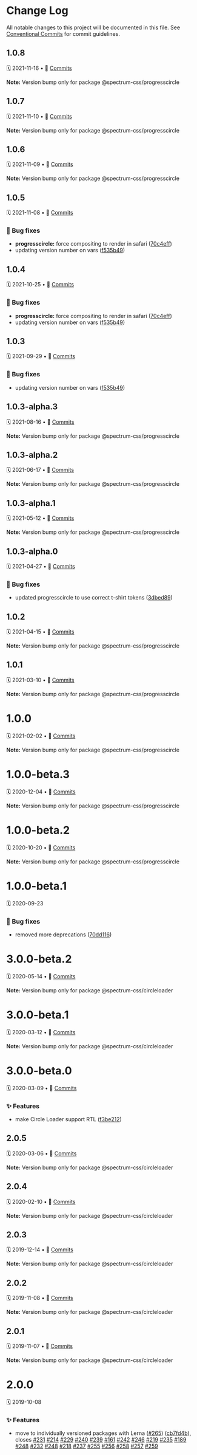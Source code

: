 # Change Log

All notable changes to this project will be documented in this file.
See [Conventional Commits](https://conventionalcommits.org) for commit guidelines.

<a name="1.0.8"></a>
## 1.0.8
🗓 2021-11-16 • 📝 [Commits](https://github.com/adobe/spectrum-css/compare/@spectrum-css/progresscircle@1.0.7...@spectrum-css/progresscircle@1.0.8)

**Note:** Version bump only for package @spectrum-css/progresscircle





<a name="1.0.7"></a>
## 1.0.7
🗓 2021-11-10 • 📝 [Commits](https://github.com/adobe/spectrum-css/compare/@spectrum-css/progresscircle@1.0.6...@spectrum-css/progresscircle@1.0.7)

**Note:** Version bump only for package @spectrum-css/progresscircle





<a name="1.0.6"></a>
## 1.0.6
🗓 2021-11-09 • 📝 [Commits](https://github.com/adobe/spectrum-css/compare/@spectrum-css/progresscircle@1.0.5...@spectrum-css/progresscircle@1.0.6)

**Note:** Version bump only for package @spectrum-css/progresscircle





<a name="1.0.5"></a>
## 1.0.5
🗓 2021-11-08 • 📝 [Commits](https://github.com/adobe/spectrum-css/compare/@spectrum-css/progresscircle@1.0.3-alpha.3...@spectrum-css/progresscircle@1.0.5)

### 🐛 Bug fixes

* **progresscircle:** force compositing to render in safari ([70c4eff](https://github.com/adobe/spectrum-css/commit/70c4eff))
* updating version number on vars ([f535b49](https://github.com/adobe/spectrum-css/commit/f535b49))





<a name="1.0.4"></a>
## 1.0.4
🗓 2021-10-25 • 📝 [Commits](https://github.com/adobe/spectrum-css/compare/@spectrum-css/progresscircle@1.0.3-alpha.3...@spectrum-css/progresscircle@1.0.4)

### 🐛 Bug fixes

* **progresscircle:** force compositing to render in safari ([70c4eff](https://github.com/adobe/spectrum-css/commit/70c4eff))
* updating version number on vars ([f535b49](https://github.com/adobe/spectrum-css/commit/f535b49))





<a name="1.0.3"></a>
## 1.0.3
🗓 2021-09-29 • 📝 [Commits](https://github.com/adobe/spectrum-css/compare/@spectrum-css/progresscircle@1.0.3-alpha.3...@spectrum-css/progresscircle@1.0.3)

### 🐛 Bug fixes

* updating version number on vars ([f535b49](https://github.com/adobe/spectrum-css/commit/f535b49))





<a name="1.0.3-alpha.3"></a>
## 1.0.3-alpha.3
🗓 2021-08-16 • 📝 [Commits](https://github.com/adobe/spectrum-css/compare/@spectrum-css/progresscircle@1.0.3-alpha.2...@spectrum-css/progresscircle@1.0.3-alpha.3)

**Note:** Version bump only for package @spectrum-css/progresscircle





<a name="1.0.3-alpha.2"></a>
## 1.0.3-alpha.2
🗓 2021-06-17 • 📝 [Commits](https://github.com/adobe/spectrum-css/compare/@spectrum-css/progresscircle@1.0.3-alpha.1...@spectrum-css/progresscircle@1.0.3-alpha.2)

**Note:** Version bump only for package @spectrum-css/progresscircle





<a name="1.0.3-alpha.1"></a>
## 1.0.3-alpha.1
🗓 2021-05-12 • 📝 [Commits](https://github.com/adobe/spectrum-css/compare/@spectrum-css/progresscircle@1.0.3-alpha.0...@spectrum-css/progresscircle@1.0.3-alpha.1)

**Note:** Version bump only for package @spectrum-css/progresscircle





<a name="1.0.3-alpha.0"></a>
## 1.0.3-alpha.0
🗓 2021-04-27 • 📝 [Commits](https://github.com/adobe/spectrum-css/compare/@spectrum-css/progresscircle@1.0.2...@spectrum-css/progresscircle@1.0.3-alpha.0)

### 🐛 Bug fixes

* updated progresscircle to use correct t-shirt tokens ([3dbed89](https://github.com/adobe/spectrum-css/commit/3dbed89))





<a name="1.0.2"></a>
## 1.0.2
🗓 2021-04-15 • 📝 [Commits](https://github.com/adobe/spectrum-css/compare/@spectrum-css/progresscircle@1.0.1...@spectrum-css/progresscircle@1.0.2)

**Note:** Version bump only for package @spectrum-css/progresscircle





<a name="1.0.1"></a>
## 1.0.1
🗓 2021-03-10 • 📝 [Commits](https://github.com/adobe/spectrum-css/compare/@spectrum-css/progresscircle@1.0.0...@spectrum-css/progresscircle@1.0.1)

**Note:** Version bump only for package @spectrum-css/progresscircle





<a name="1.0.0"></a>
# 1.0.0
🗓 2021-02-02 • 📝 [Commits](https://github.com/adobe/spectrum-css/compare/@spectrum-css/progresscircle@1.0.0-beta.3...@spectrum-css/progresscircle@1.0.0)

**Note:** Version bump only for package @spectrum-css/progresscircle





<a name="1.0.0-beta.3"></a>
# 1.0.0-beta.3
🗓 2020-12-04 • 📝 [Commits](https://github.com/adobe/spectrum-css/compare/@spectrum-css/progresscircle@1.0.0-beta.2...@spectrum-css/progresscircle@1.0.0-beta.3)

**Note:** Version bump only for package @spectrum-css/progresscircle





<a name="1.0.0-beta.2"></a>
# 1.0.0-beta.2
🗓 2020-10-20 • 📝 [Commits](https://github.com/adobe/spectrum-css/compare/@spectrum-css/progresscircle@1.0.0-beta.1...@spectrum-css/progresscircle@1.0.0-beta.2)

**Note:** Version bump only for package @spectrum-css/progresscircle





<a name="1.0.0-beta.1"></a>
# 1.0.0-beta.1
🗓 2020-09-23

### 🐛 Bug fixes

* removed more deprecations ([70dd116](https://github.com/adobe/spectrum-css/commit/70dd116))





<a name="3.0.0-beta.2"></a>
# 3.0.0-beta.2
🗓 2020-05-14 • 📝 [Commits](https://github.com/adobe/spectrum-css/compare/@spectrum-css/circleloader@3.0.0-beta.1...@spectrum-css/circleloader@3.0.0-beta.2)

**Note:** Version bump only for package @spectrum-css/circleloader





<a name="3.0.0-beta.1"></a>
# 3.0.0-beta.1
🗓 2020-03-12 • 📝 [Commits](https://github.com/adobe/spectrum-css/compare/@spectrum-css/circleloader@3.0.0-beta.0...@spectrum-css/circleloader@3.0.0-beta.1)

**Note:** Version bump only for package @spectrum-css/circleloader





<a name="3.0.0-beta.0"></a>
# 3.0.0-beta.0
🗓 2020-03-09 • 📝 [Commits](https://github.com/adobe/spectrum-css/compare/@spectrum-css/circleloader@2.0.5...@spectrum-css/circleloader@3.0.0-beta.0)

### ✨ Features

* make Circle Loader support RTL ([f3be212](https://github.com/adobe/spectrum-css/commit/f3be212))





<a name="2.0.5"></a>
## 2.0.5
🗓 2020-03-06 • 📝 [Commits](https://github.com/adobe/spectrum-css/compare/@spectrum-css/circleloader@2.0.4...@spectrum-css/circleloader@2.0.5)

**Note:** Version bump only for package @spectrum-css/circleloader





<a name="2.0.4"></a>
## 2.0.4
🗓 2020-02-10 • 📝 [Commits](https://github.com/adobe/spectrum-css/compare/@spectrum-css/circleloader@2.0.3...@spectrum-css/circleloader@2.0.4)

**Note:** Version bump only for package @spectrum-css/circleloader





<a name="2.0.3"></a>
## 2.0.3
🗓 2019-12-14 • 📝 [Commits](https://github.com/adobe/spectrum-css/compare/@spectrum-css/circleloader@2.0.2...@spectrum-css/circleloader@2.0.3)

**Note:** Version bump only for package @spectrum-css/circleloader





<a name="2.0.2"></a>
## 2.0.2
🗓 2019-11-08 • 📝 [Commits](https://github.com/adobe/spectrum-css/compare/@spectrum-css/circleloader@2.0.1...@spectrum-css/circleloader@2.0.2)

**Note:** Version bump only for package @spectrum-css/circleloader





<a name="2.0.1"></a>
## 2.0.1
🗓 2019-11-07 • 📝 [Commits](https://github.com/adobe/spectrum-css/compare/@spectrum-css/circleloader@2.0.0...@spectrum-css/circleloader@2.0.1)

**Note:** Version bump only for package @spectrum-css/circleloader





<a name="2.0.0"></a>
# 2.0.0
🗓 2019-10-08

### ✨ Features

* move to individually versioned packages with Lerna ([#265](https://github.com/adobe/spectrum-css/issues/265)) ([cb7fd4b](https://github.com/adobe/spectrum-css/commit/cb7fd4b)), closes [#231](https://github.com/adobe/spectrum-css/issues/231) [#214](https://github.com/adobe/spectrum-css/issues/214) [#229](https://github.com/adobe/spectrum-css/issues/229) [#240](https://github.com/adobe/spectrum-css/issues/240) [#239](https://github.com/adobe/spectrum-css/issues/239) [#161](https://github.com/adobe/spectrum-css/issues/161) [#242](https://github.com/adobe/spectrum-css/issues/242) [#246](https://github.com/adobe/spectrum-css/issues/246) [#219](https://github.com/adobe/spectrum-css/issues/219) [#235](https://github.com/adobe/spectrum-css/issues/235) [#189](https://github.com/adobe/spectrum-css/issues/189) [#248](https://github.com/adobe/spectrum-css/issues/248) [#232](https://github.com/adobe/spectrum-css/issues/232) [#248](https://github.com/adobe/spectrum-css/issues/248) [#218](https://github.com/adobe/spectrum-css/issues/218) [#237](https://github.com/adobe/spectrum-css/issues/237) [#255](https://github.com/adobe/spectrum-css/issues/255) [#256](https://github.com/adobe/spectrum-css/issues/256) [#258](https://github.com/adobe/spectrum-css/issues/258) [#257](https://github.com/adobe/spectrum-css/issues/257) [#259](https://github.com/adobe/spectrum-css/issues/259)
